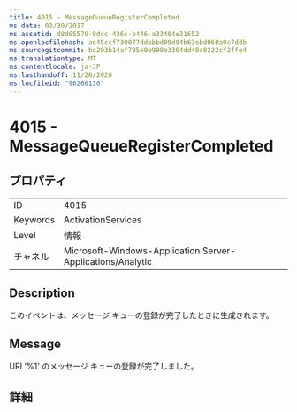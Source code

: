 ```yaml
---
title: 4015 - MessageQueueRegisterCompleted
ms.date: 03/30/2017
ms.assetid: d8d65570-9dcc-436c-b446-a33404e31652
ms.openlocfilehash: ae45ccf730077ddabbd09d94b63ebd060a9c7ddb
ms.sourcegitcommit: bc293b14af795e0e999e3304dd40c0222cf2ffe4
ms.translationtype: MT
ms.contentlocale: ja-JP
ms.lasthandoff: 11/26/2020
ms.locfileid: "96266130"
---
```

# <a name="4015---messagequeueregistercompleted"></a>4015 - MessageQueueRegisterCompleted

## <a name="properties"></a>プロパティ  
  
|||  
|-|-|  
|ID|4015|  
|Keywords|ActivationServices|  
|Level|情報|  
|チャネル|Microsoft-Windows-Application Server-Applications/Analytic|  
  
## <a name="description"></a>Description  

 このイベントは、メッセージ キューの登録が完了したときに生成されます。  
  
## <a name="message"></a>Message  

 URI '%1' のメッセージ キューの登録が完了しました。  
  
## <a name="details"></a>詳細
